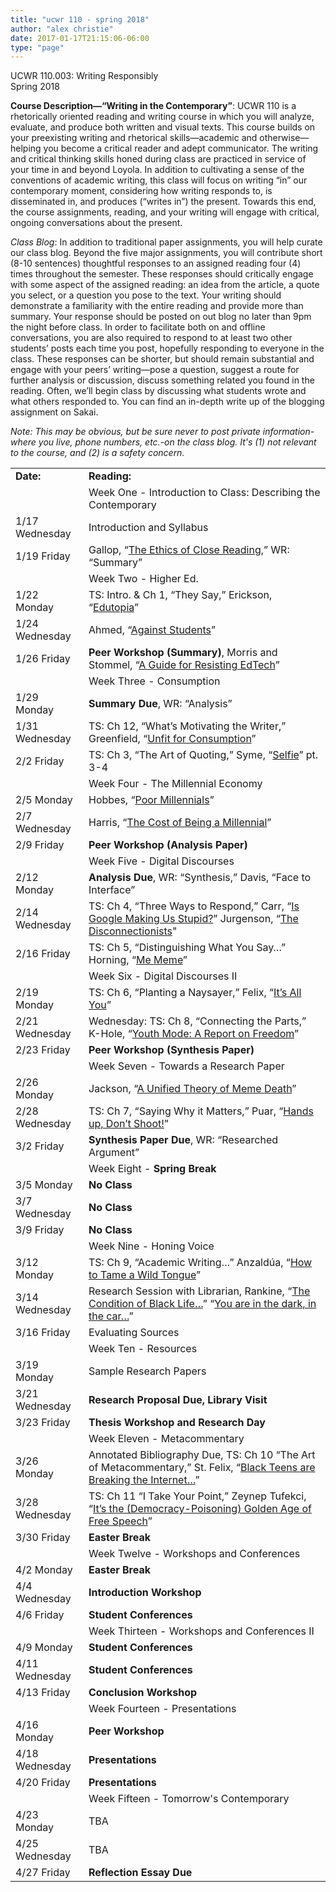 ```yaml
---
title: "ucwr 110 - spring 2018"
author: "alex christie"
date: 2017-01-17T21:15:06-06:00
type: "page"
---
```

<p>UCWR 110.003: Writing Responsibly
<br>Spring 2018

<b>Course Description—“Writing in the Contemporary”</b>:
UCWR 110 is a rhetorically oriented reading and writing course in which you will analyze, evaluate, and produce both written and visual texts. This course builds on your preexisting writing and rhetorical skills—academic and otherwise—helping you become a critical reader and adept communicator. The writing and critical thinking skills honed during class are practiced in service of your time in and beyond Loyola. In addition to cultivating a sense of the conventions of academic writing, this class will focus on writing “in” our contemporary moment, considering how writing responds to, is disseminated in, and produces (“writes in”) the present. Towards this end, the course assignments, reading, and your writing will engage with critical, ongoing conversations about the present.

<i>Class Blog</i>: In addition to traditional paper assignments, you will help curate our class blog. Beyond the five major assignments, you will contribute short (8-10 sentences) thoughtful responses to an assigned reading four (4) times throughout the semester. These responses should critically engage with some aspect of the assigned reading: an idea from the article, a quote you select, or a question you pose to the text. Your writing should demonstrate a familiarity with the entire reading and provide more than summary. Your response should be posted on out blog no later than 9pm the night before class. In order to facilitate both on and offline conversations, you are also required to respond to at least two other students’ posts each time you post, hopefully responding to everyone in the class. These responses can be shorter, but should remain substantial and engage with your peers’ writing—pose a question, suggest a route for further analysis or discussion, discuss something related you found in the reading. Often, we’ll begin class by discussing what students wrote and what others responded to. You can find an in-depth write up of the blogging assignment on Sakai.

<i>Note: This may be obvious, but be sure never to post private information-where you live, phone numbers, etc.-on the class blog. It's (1) not relevant to the course, and (2) is a safety concern.</i>

<table>
  <tbody>
    <tr>
      <td class="syllabus-table"><b>Date:</b></td>
      <td><b>Reading:</b></td>
    </tr>
    <tr>
      <td></td>
      <td>Week One - Introduction to Class: Describing the Contemporary</td>
    </tr>
    <tr>
      <td>1/17 Wednesday</td>
      <td>Introduction and Syllabus</td>
    </tr>
    <tr>
      <td>1/19 Friday</td>
      <td>Gallop, “<a href="www.rowanfirstyearwriting.com/uploads/1/2/9/3/12938517/gallop_2000.pdf">The Ethics of Close Reading</a>,” WR: “Summary”</td>
    </tr>
    <tr>
      <td></td>
      <td>Week Two - Higher Ed.</td>
    </tr>
    <tr>
      <td>1/22 Monday</td>
      <td>TS: Intro. & Ch 1, “They Say,” Erickson, “<a href="https://www.jacobinmag.com/2015/03/education-technology-gates-erickson">Edutopia</a>”</td>
    </tr>
    <tr>
      <td>1/24 Wednesday</td>
      <td>Ahmed, “<a href="https://thenewinquiry.com/against-students/">Against Students</a>”</td>
    </tr>
    <tr>
      <td>1/26 Friday</td>
      <td><b>Peer Workshop (Summary)</b>, Morris and Stommel, “<a href="http://www.digitalpedagogylab.com/hybridped/resisting-edtech/">A Guide for Resisting EdTech</a>”</td>
    </tr>
    <tr>
      <td></td>
      <td>Week Three - Consumption</td>
    </tr>
    <tr>
      <td>1/29 Monday</td>
      <td><b>Summary Due</b>, WR: “Analysis”</td>
    </tr>
    <tr>
      <td>1/31 Wednesday</td>
      <td>TS: Ch 12, “What’s Motivating the Writer,” Greenfield, “<a href="https://thenewinquiry.com/unfit-for-consumption/">Unfit for Consumption</a>”</td>
    </tr>
    <tr>
      <td>2/2 Friday</td>
      <td>TS: Ch 3, “The Art of Quoting,” Syme, “<a href="https://medium.com/matter/selfie-fe945dcba6b0">Selfie</a>” pt. 3-4</td>
    </tr>
    <tr>
      <td></td>
      <td>Week Four - The Millennial Economy</td>
    </tr>
    <tr>
      <td>2/5 Monday</td>
      <td>Hobbes, “<a href="http://highline.huffingtonpost.com/articles/en/poor-millennials/">Poor Millennials</a>”</td>
    </tr>
    <tr>
      <td>2/7 Wednesday</td>
      <td>Harris, “<a href="https://newrepublic.com/article/145734/costs-millennial">The Cost of Being a Millennial</a>”</td>
    </tr>
    <tr>
      <td>2/9 Friday</td>
      <td><b>Peer Workshop (Analysis Paper)</b></td>
    </tr>
    <tr>
      <td></td>
      <td>Week Five - Digital Discourses</td>
    </tr>
    <tr>
      <td>2/12 Monday</td>
      <td><b>Analysis Due</b>, WR: “Synthesis,” Davis, “<a>Face to Interface</a>”</td>
    </tr>
    <tr>
      <td>2/14 Wednesday</td>
      <td>TS: Ch 4, “Three Ways to Respond,” Carr, “<a href="http://www.theatlantic.com/magazine/archive/2008/07/is-google-making-us-stupid/306868/">Is Google Making Us Stupid?</a>” Jurgenson, “<a href="http://thenewinquiry.com/essays/the-disconnectionists/">The Disconnectionists</a>"</td>
    </tr>
    <tr>
      <td>2/16 Friday</td>
      <td>TS: Ch 5, “Distinguishing What You Say…” Horning, “<a href="https://thenewinquiry.com/blog/me-meme/">Me Meme</a>”</td>
    </tr>
    <tr>
      <td></td>
      <td>Week Six - Digital Discourses II</td>
    </tr>
    <tr>
      <td>2/19 Monday</td>
      <td>TS: Ch 6, “Planting a Naysayer,” Felix, “<a href="http://reallifemag.com/its-all-you/">It’s All You</a>”</td>
    </tr>
    <tr>
      <td>2/21 Wednesday</td>
      <td>Wednesday: TS: Ch 8, “Connecting the Parts,” K-Hole, “<a href="http://khole.net/dl?v=4">Youth Mode: A Report on Freedom</a>”</td>
    </tr>
    <tr>
      <td>2/23 Friday</td>
      <td><b>Peer Workshop (Synthesis Paper)</b></td>
    </tr>
    <tr>
      <td></td>
      <td>Week Seven - Towards a Research Paper</td>
    </tr>
    <tr>
      <td>2/26 Monday</td>
      <td>Jackson, “<a href="https://www.theatlantic.com/technology/archive/2017/12/a-unified-theory-of-meme-death/546866/">A Unified Theory of Meme Death</a>”</td>
    </tr>
    <tr>
      <td>2/28 Wednesday</td>
      <td>TS: Ch 7, “Saying Why it Matters,” Puar, “<a href="https://thenewinquiry.com/hands-up-dont-shoot/">Hands up, Don’t Shoot!</a>”</td>
    </tr>
    <tr>
      <td>3/2 Friday</td>
      <td><b>Synthesis Paper Due</b>, WR: “Researched Argument”</td>
    </tr>
    <tr>
      <td></td>
      <td>Week Eight - <b>Spring Break</td>
    </tr>
    <tr>
      <td>3/5 Monday</td>
      <td><b>No Class</b></td>
    </tr>
    <tr>
      <td>3/7 Wednesday</td>
      <td><b>No Class</b></td>
    </tr>
    <tr>
      <td>3/9 Friday</td>
      <td><b>No Class</b></td>
    </tr>
    <tr>
      <td></td>
      <td>Week Nine - Honing Voice</td>
    </tr>
    <tr>
      <td>3/12 Monday</td>
      <td>TS: Ch 9, “Academic Writing…” Anzaldúa, “<a href="http://dsapresents.org/staff/michael-thornton/files/2011/08/Anzaldua-Wild-Tongue.pdf">How to Tame a Wild Tongue</a>”</td>
    </tr>
    <tr>
      <td>3/14 Wednesday</td>
      <td>Research Session with Librarian, Rankine, “<a href="https://www.nytimes.com/2015/06/22/magazine/the-condition-of-black-life-is-one-of-mourning.html">The Condition of Black Life…</a>” “<a href="https://www.poetryfoundation.org/poetrymagazine/poems/56848/citizen-you-are-in-the-dark-in-the-car">You are in the dark, in the car…</a>”</td>
    </tr>
    <tr>
      <td>3/16 Friday</td>
      <td>Evaluating Sources</td>
    </tr>
    <tr>
      <td></td>
      <td>Week Ten - Resources</td>
    </tr>
    <tr>
      <td>3/19 Monday</td>
      <td>Sample Research Papers</td>
    </tr>
    <tr>
      <td>3/21 Wednesday</td>
      <td><b>Research Proposal Due, Library Visit</b></td>
    </tr>
    <tr>
      <td>3/23 Friday</td>
      <td><b>Thesis Workshop and Research Day</b></td>
    </tr>
    <tr>
      <td></td>
      <td>Week Eleven - Metacommentary</td>
    </tr>
    <tr>
      <td>3/26 Monday</td>
      <td>Annotated Bibliography Due, TS: Ch 10 “The Art of Metacommentary,” St. Felix, “<a href="http://www.thefader.com/2015/12/03/on-fleek-peaches-monroee-meechie-viral-vines">Black Teens are Breaking the Internet…</a>”</td>
    </tr>
    <tr>
      <td>3/28 Wednesday</td>
      <td>TS: Ch 11 “I Take Your Point,” Zeynep Tufekci, “<a href="https://www.wired.com/story/free-speech-issue-tech-turmoil-new-censorship/">It’s the (Democracy-Poisoning) Golden Age of Free Speech</a>”</td>
    </tr>
    <tr>
      <td>3/30 Friday</td>
      <td><b>Easter Break</b></td>
    </tr>
    <tr>
      <td></td>
      <td>Week Twelve - Workshops and Conferences</td>
    </tr>
    <tr>
      <td>4/2 Monday</td>
      <td><b>Easter Break</b></td>
    </tr>
    <tr>
      <td>4/4 Wednesday</td>
      <td><b>Introduction Workshop</b></td>
    </tr>
    <tr>
      <td>4/6 Friday</td>
      <td><b>Student Conferences</b></td>
    </tr>
    <tr>
      <td></td>
      <td>Week Thirteen - Workshops and Conferences II</td>
    </tr>
    <tr>
      <td>4/9 Monday</td>
      <td><b>Student Conferences</b></td>
    </tr>
    <tr>
      <td>4/11 Wednesday</td>
      <td><b>Student Conferences</b></td>
    </tr>
    <tr>
      <td>4/13 Friday</td>
      <td><b>Conclusion Workshop</b></td>
    </tr>
    <tr>
      <td></td>
      <td>Week Fourteen - Presentations</td>
    </tr>
    <tr>
      <td>4/16 Monday</td>
      <td><b>Peer Workshop</b></td>
    </tr>
    <tr>
      <td>4/18 Wednesday</td>
      <td><b>Presentations</b></td>
    </tr>
    <tr>
      <td>4/20 Friday</td>
      <td><b>Presentations</b></td>
    </tr>
    <tr>
      <td></td>
      <td>Week Fifteen - Tomorrow's Contemporary</td>
    </tr>
    <tr>
      <td>4/23 Monday</td>
      <td>TBA</td>
    </tr>
    <tr>
      <td>4/25 Wednesday</td>
      <td>TBA</td>
    </tr>
    <tr>
      <td>4/27 Friday</td>
      <td><b>Reflection Essay Due</b></td>
    </tr>
  </tbody>
</table>
